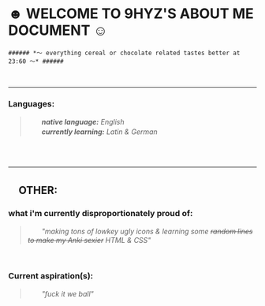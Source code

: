  # ☻ WELCOME TO 9HYZ'S ABOUT ME DOCUMENT ☺︎ #


    ###### *〜 everything cereal or chocolate related tastes better at 23:60 〜* ######

<br>


<hr>

### **Languages:** ### 

> <i> 　　**native language:** English
<br> 　　**currently learning:** Latin & German </i>


<br>



<br>

<hr>

## 　OTHER: ##


### **what i'm currently disproportionately proud of:** ### 

> <i> 　　"making tons of lowkey ugly icons & learning some <s>random lines to make my Anki sexier</s> HTML & CSS" </i>


<br>


### **Current aspiration(s):** ### 

> <i> 　　"fuck it we ball" </i>



<!---
dative9/dative9 is a ✨ special ✨ repository because its `README.md` (this file) appears on your GitHub profile.
You can click the Preview link to take a look at your changes.
--->
